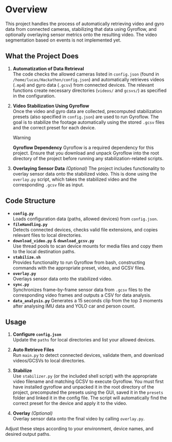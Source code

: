# Overview
This project handles the process of automatically retrieving video and gyro data from connected cameras, stabilizing that data using Gyroflow, and optionally overlaying sensor metrics onto the resulting video. The video segmentation based on events is not implemented yet.

## What the Project Does
1. **Automatization of Data Retrieval**  
   The code checks the allowed cameras listed in `config.json` (found in `/home/lucas/Hackathon/config.json`) and automatically retrieves videos (`.mp4`) and gyro data (`.gcsv`) from connected devices. The relevant functions create necessary directories (`videos/` and `gcsvs/`) as specified in the configuration.  

2. **Video Stabilization Using Gyroflow**  
   Once the video and gyro data are collected, precomputed stabilization presets (also specified in `config.json`) are used to run Gyroflow. The goal is to stabilize the footage automatically using the stored `.gcsv` files and the correct preset for each device.

    > [!WARNING]  
    > **Gyroflow Dependency**
    > Gyroflow is a required dependency for this project. Ensure that you download and unpack Gyroflow into the root directory of the project before running any stabilization-related scripts.

3. **Overlaying Sensor Data** *(Optional)*
    The project includes functionality to overlay sensor data onto the stabilized video. This is done using the `overlay.py` script, which takes the stabilized video and the corresponding `.gcsv` file as input.


## Code Structure
- **`config.py`**  
  Loads configuration data (paths, allowed devices) from `config.json`.
- **`fileHandling.py`**  
  Detects connected devices, checks valid file extensions, and copies relevant files to local directories.  
- **`download_video.py`** & **`download_gcsv.py`**  
  Use thread pools to scan device mounts for media files and copy them to the local destination paths.  
- **`stabilize.sh`**  
  Provides functionality to run Gyroflow from bash, constructing commands with the appropriate preset, video, and GCSV files.  
- **`overlay.py`**  
  Overlays sensor data onto the stabilized video.  
- **`sync.py`**  
  Synchronizes frame-by-frame sensor data from `.gcsv` files to the corresponding video frames and outputs a CSV for data analysis.
- **`data_analysis.py`**
  Generates a 15 seconds clip from the top 3 moments after analysing IMU data and YOLO car and person count.

## Usage
1. **Configure `config.json`**  
   Update the `paths` for local directories and list your allowed devices.  
2. **Auto Retrieve Files**  
   Run `main.py` to detect connected devices, validate them, and download videos/GCSVs to local directories.  
3. **Stabilize**  
   Use `stabilizer.py` (or the included shell script) with the appropriate video filename and matching GCSV to execute Gyroflow. You must first have installed gyroflow and unpacked it in the root directory of the project, precomputed the presets using the GUI, saved it in the `presets` folder and linked it in the config file. 
    The script will automatically find the correct preset for the device and apply it to the video.
    
4. **Overlay** *(Optional)*  
   Overlay sensor data onto the final video by calling `overlay.py`.

Adjust these steps according to your environment, device names, and desired output paths.
